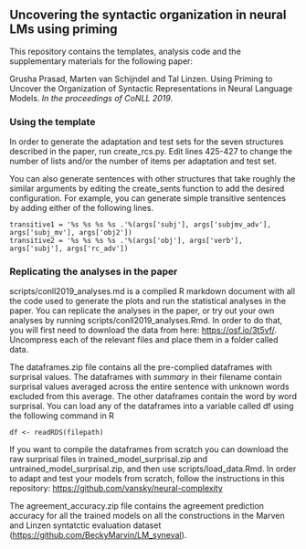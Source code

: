 ## Uncovering the syntactic organization in neural LMs using priming

This repository contains the templates, analysis code and the supplementary materials for the following paper:

Grusha Prasad, Marten van Schijndel and Tal Linzen. Using Priming to Uncover the Organization of Syntactic Representations in Neural Language Models. *In the proceedings of CoNLL 2019*.

### Using the template
In order to generate the adaptation and test sets for the seven structures described in the paper, run create_rcs.py. Edit lines 425-427 to change the number of lists and/or the number of items per adaptation and test set. 

You can also generate sentences with other structures that take roughly the similar arguments by editing the create_sents function to add the desired configuration. For example, you can generate simple transitive sentences by adding either of the following lines. 

```
transitive1 = '%s %s %s %s .'%(args['subj'], args['subjmv_adv'], args['subj_mv'], args['obj2'])
transitive2 = '%s %s %s %s .'%(args['obj'], args['verb'], args['subj'], args['rc_adv'])
```


### Replicating the analyses in the paper
scripts/conll2019_analyses.md is a complied R markdown document with all the code used to generate the plots and run the statistical analyses in the paper. You can replicate the analyses in the paper, or try out your own analyses by running scripts/conll2019_analyses.Rmd. In order to do that, you will first need to download the data from here: https://osf.io/3t5vf/. Uncompress each of the relevant files and place them in a folder called data.
  
The dataframes.zip file contains all the pre-complied dataframes with surprisal values. The dataframes with *summary* in their filename contain surprisal values averaged across the entire sentence with unknown words excluded from this average. The other dataframes contain the word by word surprisal. You can load any of the dataframes into a variable called df using the following command in R

```
df <- readRDS(filepath)
```

If you want to compile the dataframes from scratch you can download the raw surprisal files in trained_model_surprisal.zip and untrained_model_surprisal.zip, and then use scripts/load_data.Rmd. In order to adapt and test your models from scratch, follow the instructions in this repository: https://github.com/vansky/neural-complexity

The agreement_accuracy.zip file contains the agreement prediction accuracy for all the trained models on all the constructions in the Marven and Linzen syntatctic evaluation dataset (https://github.com/BeckyMarvin/LM_syneval). 
